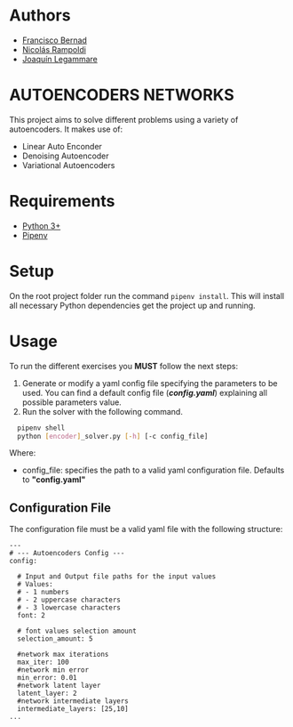 # Authors

- [Francisco Bernad](https://github.com/FrBernad)
- [Nicolás Rampoldi](https://github.com/NicolasRampoldi)
- [Joaquín Legammare](https://github.com/JoacoLega)

# AUTOENCODERS NETWORKS

This project aims to solve different problems using a variety of autoencoders.
It makes use of:
- Linear Auto Enconder
- Denoising Autoencoder
- Variational Autoencoders

# Requirements

- [Python 3+](https://www.python.org/downloads/)
- [Pipenv](https://pipenv.pypa.io/en/latest/)

# Setup

On the root project folder run the command `pipenv install`. This will install all necessary Python dependencies get the
project up and running.

# Usage

To run the different exercises you **MUST** follow the next steps:

1. Generate or modify a yaml config file specifying the parameters to be used. You can find a default
   config file (***config.yaml***) explaining all possible parameters value.
2. Run the solver with the following command.

```bash
  pipenv shell 
  python [encoder]_solver.py [-h] [-c config_file]
```

Where:

- config_file: specifies the path to a valid yaml configuration file. Defaults to **"config.yaml"**

## Configuration File

The configuration file must be a valid yaml file with the following structure:

```
---
# --- Autoencoders Config ---
config:

  # Input and Output file paths for the input values
  # Values:
  # - 1 numbers
  # - 2 uppercase characters
  # - 3 lowercase characters
  font: 2

  # font values selection amount
  selection_amount: 5

  #network max iterations
  max_iter: 100
  #network min error
  min_error: 0.01
  #network latent layer
  latent_layer: 2
  #network intermediate layers
  intermediate_layers: [25,10]
...
```
